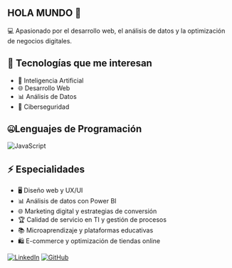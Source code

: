## HOLA MUNDO  👋
💻 Apasionado por el desarrollo web, el análisis de datos y la optimización de negocios digitales.  

## 🚀 Tecnologías que me interesan
- 🤖 Inteligencia Artificial
- 🌐 Desarrollo Web
- 📊 Análisis de Datos
- 🔐 Ciberseguridad

## 🤐Lenguajes de Programación  

![JavaScript](https://img.shields.io/badge/JavaScript-F7DF1E?style=for-the-badge&logo=javascript&logoColor=black)

## ⚡ Especialidades  
- 🖥️ Diseño web y UX/UI  
- 📊 Análisis de datos con Power BI  
- 🌐 Marketing digital y estrategias de conversión  
- 🏆 Calidad de servicio en TI y gestión de procesos  
- 📚 Microaprendizaje y plataformas educativas  
- 🛍️ E-commerce y optimización de tiendas online  

[![LinkedIn](https://img.shields.io/badge/LinkedIn-0A66C2?style=for-the-badge&logo=linkedin&logoColor=white)](https://linkedin.com/in/jeffry-herrera-533379p)
[![GitHub](https://img.shields.io/badge/GitHub-181717?style=for-the-badge&logo=github&logoColor=white)](https://github.com/JEFFRYHERRERA25)
<!--
**JEFFRYHERRERA25/JEFFRYHERRERA25** is a ✨ _special_ ✨ repository because its `README.md` (this file) appears on your GitHub profile.

📫 Contáctame: [herrera533379@gmail.com](mailto:herrera533379@gmail.com)
![Python](https://img.shields.io/badge/Python-3776AB?style=for-the-badge&logo=python&logoColor=white)
![PHP](https://img.shields.io/badge/PHP-777BB4?style=for-the-badge&logo=php&logoColor=white)

-->
